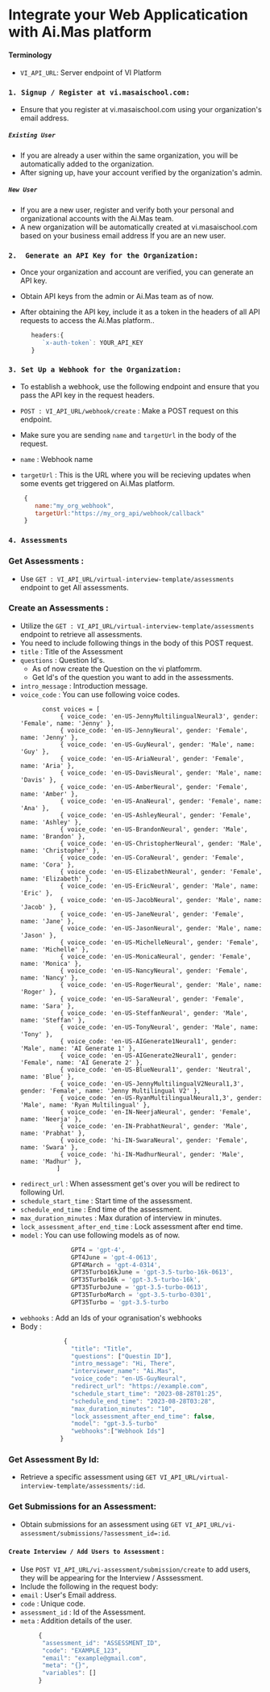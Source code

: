 # Integrate your Web Applicatication with Ai.Mas platform

#### Terminology

- `VI_API_URL`: Server endpoint of VI Platform

### `1. Signup / Register at vi.masaischool.com:`

- Ensure that you register at vi.masaischool.com using your organization's email address.

##### `Existing User`

- If you are already a user within the same organization, you will be automatically added to the organization.
- After signing up, have your account verified by the organization's admin.

##### `New User`

- If you are a new user, register and verify both your personal and organizational accounts with the Ai.Mas team.
- A new organization will be automatically created at vi.masaischool.com based on your business email address If you are an new user.

### `2.  Generate an API Key for the Organization:`

- Once your organization and account are verified, you can generate an API key.
- Obtain API keys from the admin or Ai.Mas team as of now.
- After obtaining the API key, include it as a token in the headers of all API requests to access the Ai.Mas platform..

  ```js
     headers:{
        `x-auth-token`: YOUR_API_KEY
     }
  ```

### `3. Set Up a Webhook for the Organization:`

- To establish a webhook, use the following endpoint and ensure that you pass the API key in the request headers.
- `POST : VI_API_URL/webhook/create` : Make a POST request on this endpoint.
- Make sure you are sending `name` and `targetUrl` in the body of the request.
- `name` : Webhook name
- `targetUrl` : This is the URL where you will be recieving updates when some events get triggered on Ai.Mas platform.

  ```js
   {
      name:"my_org_webhook",
      targetUrl:"https://my_org_api/webhook/callback"
   }

  ```

### `4. Assessments`

### Get Assessments :

- Use `GET : VI_API_URL/virtual-interview-template/assessments` endpoint to get All assessments.

### Create an Assessments :

- Utilize the `GET : VI_API_URL/virtual-interview-template/assessments` endpoint to retrieve all assessments.
- You need to include following things in the body of this POST request.
- `title` : Title of the Assessment
- `questions` : Question Id's.
  - As of now create the Question on the vi platfomrm.
  - Get Id's of the question you want to add in the assessments.
- `intro_message` : Introduction message.
- `voice_code` : You can use following voice codes.
  ```
        const voices = [
             { voice_code: 'en-US-JennyMultilingualNeural3', gender: 'Female', name: 'Jenny' },
             { voice_code: 'en-US-JennyNeural', gender: 'Female', name: 'Jenny' },
             { voice_code: 'en-US-GuyNeural', gender: 'Male', name: 'Guy' },
             { voice_code: 'en-US-AriaNeural', gender: 'Female', name: 'Aria' },
             { voice_code: 'en-US-DavisNeural', gender: 'Male', name: 'Davis' },
             { voice_code: 'en-US-AmberNeural', gender: 'Female', name: 'Amber' },
             { voice_code: 'en-US-AnaNeural', gender: 'Female', name: 'Ana' },
             { voice_code: 'en-US-AshleyNeural', gender: 'Female', name: 'Ashley' },
             { voice_code: 'en-US-BrandonNeural', gender: 'Male', name: 'Brandon' },
             { voice_code: 'en-US-ChristopherNeural', gender: 'Male', name: 'Christopher' },
             { voice_code: 'en-US-CoraNeural', gender: 'Female', name: 'Cora' },
             { voice_code: 'en-US-ElizabethNeural', gender: 'Female', name: 'Elizabeth' },
             { voice_code: 'en-US-EricNeural', gender: 'Male', name: 'Eric' },
             { voice_code: 'en-US-JacobNeural', gender: 'Male', name: 'Jacob' },
             { voice_code: 'en-US-JaneNeural', gender: 'Female', name: 'Jane' },
             { voice_code: 'en-US-JasonNeural', gender: 'Male', name: 'Jason' },
             { voice_code: 'en-US-MichelleNeural', gender: 'Female', name: 'Michelle' },
             { voice_code: 'en-US-MonicaNeural', gender: 'Female', name: 'Monica' },
             { voice_code: 'en-US-NancyNeural', gender: 'Female', name: 'Nancy' },
             { voice_code: 'en-US-RogerNeural', gender: 'Male', name: 'Roger' },
             { voice_code: 'en-US-SaraNeural', gender: 'Female', name: 'Sara' },
             { voice_code: 'en-US-SteffanNeural', gender: 'Male', name: 'Steffan' },
             { voice_code: 'en-US-TonyNeural', gender: 'Male', name: 'Tony' },
             { voice_code: 'en-US-AIGenerate1Neural1', gender: 'Male', name: 'AI Generate 1' },
             { voice_code: 'en-US-AIGenerate2Neural1', gender: 'Female', name: 'AI Generate 2' },
             { voice_code: 'en-US-BlueNeural1', gender: 'Neutral', name: 'Blue' },
             { voice_code: 'en-US-JennyMultilingualV2Neural1,3', gender: 'Female', name: 'Jenny Multilingual V2' },
             { voice_code: 'en-US-RyanMultilingualNeural1,3', gender: 'Male', name: 'Ryan Multilingual' },
             { voice_code: 'en-IN-NeerjaNeural', gender: 'Female', name: 'Neerja' },
             { voice_code: 'en-IN-PrabhatNeural', gender: 'Male', name: 'Prabhat' },
             { voice_code: 'hi-IN-SwaraNeural', gender: 'Female', name: 'Swara' },
             { voice_code: 'hi-IN-MadhurNeural', gender: 'Male', name: 'Madhur' },
            ]
  ```
- `redirect_url` : When assessment get's over you will be redirect to following Url.
- `schedule_start_time` : Start time of the assessment.
- `schedule_end_time` : End time of the assessment.
- `max_duration_minutes` : Max duration of interview in minutes.
- `lock_assessment_after_end_time` : Lock assessment after end time.
- `model` : You can use following models as of now.
  ```js
                GPT4 = 'gpt-4',
                GPT4June = 'gpt-4-0613',
                GPT4March = 'gpt-4-0314',
                GPT35Turbo16kJune = 'gpt-3.5-turbo-16k-0613',
                GPT35Turbo16k = 'gpt-3.5-turbo-16k',
                GPT35TurboJune = 'gpt-3.5-turbo-0613',
                GPT35TurboMarch = 'gpt-3.5-turbo-0301',
                GPT35Turbo = 'gpt-3.5-turbo
  ```
- `webhooks` : Add an Ids of your ogranisation's webhooks
- Body :
  ```js
              {
                "title": "Title",
                "questions": ["Questin ID"],
                "intro_message": "Hi, There",
                "interviewer_name": "Ai.Mas",
                "voice_code": "en-US-GuyNeural",
                "redirect_url": "https://example.com",
                "schedule_start_time": "2023-08-28T01:25",
                "schedule_end_time": "2023-08-28T03:28",
                "max_duration_minutes": "10",
                "lock_assessment_after_end_time": false,
                "model": "gpt-3.5-turbo"
                "webhooks":["Webhook Ids"]
             }
  ```

### Get Assessment By Id:

- Retrieve a specific assessment using `GET VI_API_URL/virtual-interview-template/assessments/:id`.

### Get Submissions for an Assessment:

- Obtain submissions for an assessment using `GET VI_API_URL/vi-assessment/submissions/?assessment_id=:id`.

#### `Create Interview / Add Users to Assessment` :

- Use `POST VI_API_URL/vi-assessment/submission/create` to add users, they will be appearing for the Interview / Asssessment.
- Include the following in the request body:
- `email` : User's Email address.
- `code` : Unique code.
- `assessment_id` : Id of the Assessment.
- `meta` : Addition details of the user.
  ```js
       {
        "assessment_id": "ASSESSMENT_ID",
        "code": "EXAMPLE_123",
        "email": "example@gmail.com",
        "meta": "{}",
        "variables": []
       }
  ```
